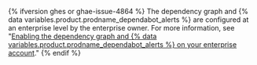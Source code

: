 {% ifversion ghes or ghae-issue-4864 %}
The dependency graph and {% data variables.product.prodname_dependabot_alerts %} are configured at an enterprise level by the enterprise owner. For more information, see "[Enabling the dependency graph and {% data variables.product.prodname_dependabot_alerts %} on your enterprise account](/admin/configuration/managing-connections-between-your-enterprise-accounts/enabling-the-dependency-graph-and-dependabot-alerts-on-your-enterprise-account)."
{% endif %} 

